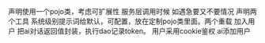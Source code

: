 声明使用一个pojo类，考虑可扩展性
服务层调用时候 如遇急要又不要情况 声明两个工具
系统级别提示词给默认，可配置，放在定制pojo类里面。两个重载
加入用户 把ai对话返回值封装，执行dao记录token。
用户采用cookie鉴权
ai添加用户